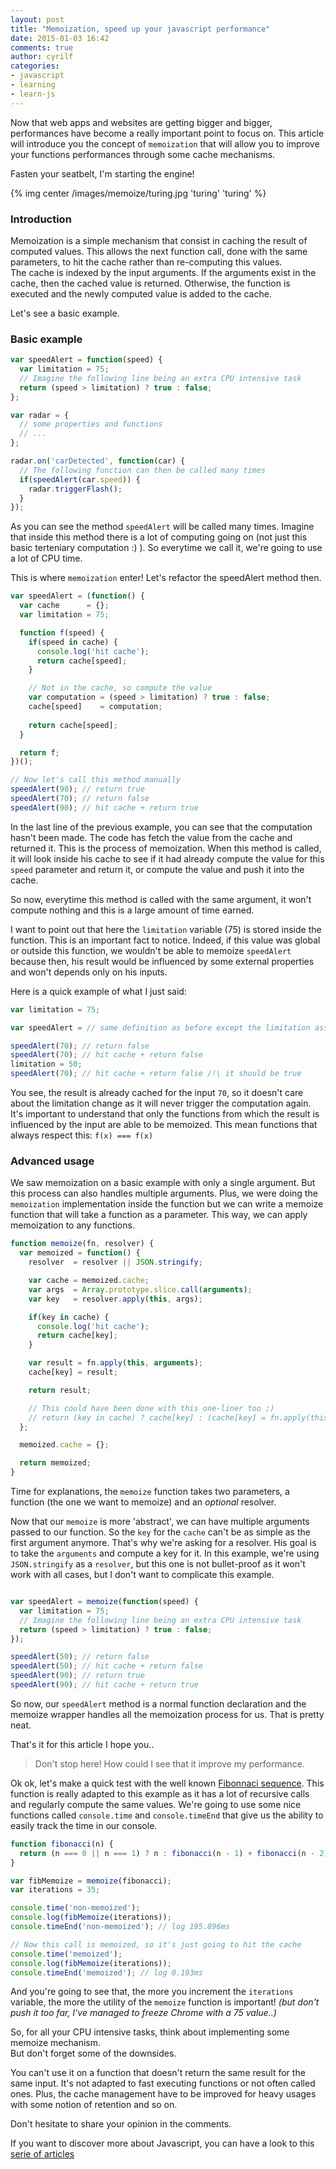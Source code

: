 ```yaml
---
layout: post
title: "Memoization, speed up your javascript performance"
date: 2015-01-03 16:42
comments: true
author: cyrilf
categories:
- javascript
- learning
- learn-js
---
```


Now that web apps and websites are getting bigger and bigger, performances have become a really important point to focus on. This article will introduce you the concept of `memoization` that will allow you to improve your functions performances through some cache mechanisms.

Fasten your seatbelt, I'm starting the engine!

<!-- more -->

{% img center /images/memoize/turing.jpg 'turing' 'turing' %}

### Introduction

Memoization is a simple mechanism that consist in caching the result of computed values. This allows the next function call, done with the same parameters, to hit the cache rather than re-computing this values.  
The cache is indexed by the input arguments. If the arguments exist in the cache, then the cached value is returned. Otherwise, the function is executed and the newly computed value is added to the cache.

Let's see a basic example.

### Basic example

``` js
var speedAlert = function(speed) {
  var limitation = 75;
  // Imagine the following line being an extra CPU intensive task
  return (speed > limitation) ? true : false;
};

var radar = {
  // some properties and functions
  // ...
};

radar.on('carDetected', function(car) {
  // The following function can then be called many times
  if(speedAlert(car.speed)) {
    radar.triggerFlash();
  }
});
```

As you can see the method `speedAlert` will be called many times. Imagine that inside this method there is a lot of computing going on (not just this basic terteniary computation :) ). So everytime we call it, we're going to use a lot of CPU time.

This is where `memoization` enter! Let's refactor the speedAlert method then.

``` js
var speedAlert = (function() {
  var cache      = {};
  var limitation = 75;

  function f(speed) {
    if(speed in cache) {
      console.log('hit cache');
      return cache[speed];
    }

    // Not in the cache, so compute the value
    var computation = (speed > limitation) ? true : false;
    cache[speed]    = computation;
    
    return cache[speed];
  }

  return f;
})();

// Now let's call this method manually
speedAlert(90); // return true
speedAlert(70); // return false
speedAlert(90); // hit cache + return true
```

In the last line of the previous example, you can see that the computation hasn't been made. The code has fetch the value from the cache and returned it.
This is the process of memoization.
When this method is called, it will look inside his cache to see if it had already compute the value for this `speed` parameter and return it, or compute the value and push it into the cache.

So now, everytime this method is called with the same argument, it won't compute nothing and this is a large amount of time earned.

I want to point out that here the `limitation` variable (75) is stored inside the function. This is an important fact to notice. Indeed, if this value was global or outside this function, we wouldn't be able to memoize `speedAlert` because then, his result would be influenced by some external properties and won't depends only on his inputs.

Here is a quick example of what I just said:

``` js
var limitation = 75;

var speedAlert = // same definition as before except the limitation assignation has been moved outside

speedAlert(70); // return false
speedAlert(70); // hit cache + return false
limitation = 50;
speedAlert(70); // hit cache + return false /!\ it should be true
```

You see, the result is already cached for the input `70`, so it doesn't care about the limitation change as it will never trigger the computation again.
It's important to understand that only the functions from which the result is influenced by the input are able to be memoized. This mean functions that always respect this: `f(x) === f(x)`

### Advanced usage

We saw memoization on a basic example with only a single argument. But this process can also handles multiple arguments. Plus, we were doing the `memoization` implementation inside the function but we can write a memoize function that will take a function as a parameter. This way, we can apply memoization to any functions.

``` js
function memoize(fn, resolver) {
  var memoized = function() {
    resolver  = resolver || JSON.stringify;

    var cache = memoized.cache;
    var args  = Array.prototype.slice.call(arguments);
    var key   = resolver.apply(this, args);

    if(key in cache) {
      console.log('hit cache');
      return cache[key];
    }

    var result = fn.apply(this, arguments);
    cache[key] = result;

    return result;

    // This could have been done with this one-liner too ;)
    // return (key in cache) ? cache[key] : (cache[key] = fn.apply(this, arguments));
  };

  memoized.cache = {};

  return memoized;
}

```

Time for explanations, the `memoize` function takes two parameters, a function (the one we want to memoize) and an _optional_ resolver.

Now that our `memoize` is more 'abstract', we can have multiple arguments passed to our function. So the `key` for the `cache` can't be as simple as the first argument anymore. That's why we're asking for a resolver. His goal is to take the `arguments` and compute a key for it. In this example, we're using `JSON.stringify` as a `resolver`, but this one is not bullet-proof as it won't work with all cases, but I don't want to complicate this example.

``` js

var speedAlert = memoize(function(speed) {
  var limitation = 75;
  // Imagine the following line being an extra CPU intensive task
  return (speed > limitation) ? true : false;
});

speedAlert(50); // return false
speedAlert(50); // hit cache + return false
speedAlert(90); // return true
speedAlert(90); // hit cache + return true
```

So now, our `speedAlert` method is a normal function declaration and the memoize wrapper handles all the memoization process for us. That is pretty neat.

That's it for this article I hope you..

> Don't stop here! How could I see that it improve my performance.

Ok ok, let's make a quick test with the well known [Fibonnaci sequence](http://en.wikipedia.org/wiki/Fibonacci_number). This function is really adapted to this example as it has a lot of recursive calls and regularly compute the same values.
We're going to use some nice functions called `console.time` and `console.timeEnd` that give us the ability to easily track the time in our console.

``` js
function fibonacci(n) {
  return (n === 0 || n === 1) ? n : fibonacci(n - 1) + fibonacci(n - 2);
}

var fibMemoize = memoize(fibonacci);
var iterations = 35;

console.time('non-memoized');
console.log(fibMemoize(iterations));
console.timeEnd('non-memoized'); // log 195.896ms

// Now this call is memoized, so it's just going to hit the cache
console.time('memoized');
console.log(fibMemoize(iterations));
console.timeEnd('memoized'); // log 0.193ms
```

And you're going to see that, the more you increment the `iterations` variable, the more the utility of the `memoize` function is important! _(but don't push it too far, I've managed to freeze Chrome with a 75 value..)_

So, for all your CPU intensive tasks, think about implementing some memoize mechanism.  
But don't forget some of the downsides. 

You can't use it on a function that doesn't return the same result for the same input. It's not adapted to fast executing functions or not often called ones. Plus, the cache management have to be improved for heavy usages with some notion of retention and so on.

Don't hesitate to share your opinion in the comments.

If you want to discover more about Javascript, you can have a look to this [serie of articles](/categories/learn-js)